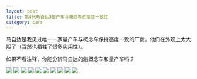 ```yaml
---
layout: post
title: 第4代马自达3量产车与概念车的高度一致性
category: cars
---
```


马自达是我见过唯一一家量产车与概念车保持高度一致的厂商。他们在外观上太大胆了（当然也牺牲了很多实用性）。

如果不看注释，你能分辨马自达的魁概念车和量产车吗？

![](https://res.cloudinary.com/goooooouwa/image/upload/v1543917197/mazda-3-4th-gen-production-vs-concept/IMG_3132.jpg)
![](https://res.cloudinary.com/goooooouwa/image/upload/v1543917204/mazda-3-4th-gen-production-vs-concept/IMG_3135.jpg)
![](https://res.cloudinary.com/goooooouwa/image/upload/v1543917207/mazda-3-4th-gen-production-vs-concept/IMG_3116.jpg)
![](https://res.cloudinary.com/goooooouwa/image/upload/v1543917212/mazda-3-4th-gen-production-vs-concept/IMG_3143.jpg)
![](https://res.cloudinary.com/goooooouwa/image/upload/v1543917215/mazda-3-4th-gen-production-vs-concept/IMG_3129.jpg)
![](https://res.cloudinary.com/goooooouwa/image/upload/v1543917219/mazda-3-4th-gen-production-vs-concept/IMG_3119.jpg)
![](https://res.cloudinary.com/goooooouwa/image/upload/v1543917220/mazda-3-4th-gen-production-vs-concept/IMG_3147.jpg)
![](https://res.cloudinary.com/goooooouwa/image/upload/v1543917222/mazda-3-4th-gen-production-vs-concept/IMG_3142.jpg)
![](https://res.cloudinary.com/goooooouwa/image/upload/v1543917225/mazda-3-4th-gen-production-vs-concept/IMG_3145.jpg)
![](https://res.cloudinary.com/goooooouwa/image/upload/v1543917227/mazda-3-4th-gen-production-vs-concept/IMG_3120.jpg)